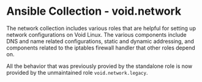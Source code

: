 # Ansible Collection - void.network

The network collection includes various roles that are helpful for
setting up network configurations on Void Linux.  The various
components include DNS and name related configurations, static and
dynamic addressing, and components related to the iptables firewall
handler that other roles depend on.

All the behavior that was previously provied by the standalone role is
now provided by the unmaintained role `void.network.legacy`.
